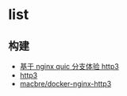 # list
## 构建
- [基于 nginx quic 分支体验 http3](https://mytechshares.com/2022/02/14/nginx-blog-quic/)
- [http3](https://www.nginx.com/blog/our-roadmap-quic-http-3-support-nginx/)
- [macbre/docker-nginx-http3](https://github.com/macbre/docker-nginx-http3)